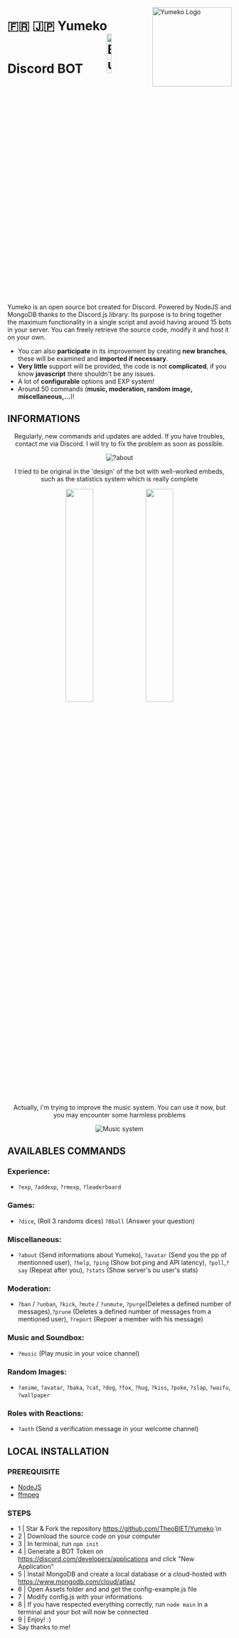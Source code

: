 <img src="https://cdn.discordapp.com/attachments/685246279495712889/816676785788813332/avatar.jpg" align="right"
     alt="Yumeko Logo" width="178" height="178">

# 🇫🇷 🇯🇵 Yumeko Discord BOT &nbsp;&nbsp;&nbsp;&nbsp;&nbsp;&nbsp;&nbsp;<a href="https://www.buymeacoffee.com/davdav" target="_blank"><img src="https://cdn.buymeacoffee.com/buttons/v2/default-red.png" alt="Buy Me A Coffee" width='15%' ></a>
Yumeko is an open source bot created for Discord. Powered by NodeJS and MongoDB thanks to the Discord.js library.
Its purpose is to bring together the maximum functionality in a single script and avoid having around 15 bots in your server. 
You can freely retrieve the source code, modify it and host it on your own.



* You can also **participate** in its improvement by creating **new branches**, these will be examined and **imported if necessary**.
* **Very little** support will be provided, the code is not **complicated**, if you know **javascript** there shouldn't be any issues.
* A lot of **configurable** options and EXP system!
* Around 50 commands (**music, moderation, random image, miscellaneous,...**)!

## INFORMATIONS

<p align="center">Regularly, new commands and updates are added. If you have troubles, contact me via Discord. I will try to fix the problem as soon as possible.</p>
<p align="center">
<img src="https://cdn.discordapp.com/attachments/685246279495712889/816680717169721374/unknown.png" alt="?about">
</p>

<p align="center">I tried to be original in the 'design' of the bot with well-worked embeds, such as the statistics system which is really complete</p>
<p align="center">
    <img src="https://cdn.discordapp.com/attachments/685246279495712889/816683050812440606/unknown.png" width='35%'>
    <img src="https://cdn.discordapp.com/attachments/685246279495712889/816683050812440606/unknown.png" width='35%'>
</p>

<p align="center">Actually, i'm trying to improve the music system. You can use it now, but you may encounter some harmless problems</p>
<p align="center">
<img src="https://cdn.discordapp.com/attachments/685246279495712889/816682150451347496/unknown.png" alt="Music system"'>
</p>
                                                                                                                       
## AVAILABLES COMMANDS
### Experience:
- `?exp`, `?addexp`, `?rmexp`, `?leaderboard`

### Games:
- `?dice`, (Roll 3 randoms dices) `?8ball` (Answer your question)

### Miscellaneous:
- `?about` (Send informations about Yumeko), `?avatar` (Send you the pp of mentionned user), `?help`, `?ping` (Show bot ping and API latency), `?poll`,`?say` (Repeat after you), `?stats` (Show server's ou user's stats)

### Moderation:
- `?ban` / `?unban`, `?kick`, `?mute` / `?unmute`, `?purge`(Deletes a defined number of messages),`?prune` (Deletes a defined number of messages from a mentioned user), `?report` (Repoer a member with his message)

### Music and Soundbox:
- `?music` (Play music in your voice channel)

### Random Images:
- `?anime`, `?avatar`, `?baka`, `?cat`, `?dog`, `?fox`, `?hug`, `?kiss`, `?poke`, `?slap`, `?waifu`, `?wallpaper`

### Roles with Reactions:
- `?auth` (Send a verification message in your welcome channel)

## LOCAL INSTALLATION
### PREREQUISITE
- [NodeJS](https://nodejs.org/en/)
- [ffmpeg](https://ffmpeg.org/)

### STEPS
- 1 | Star & Fork the repository https://github.com/TheoBIET/Yumeko \n
- 2 | Download the source code on your computer
- 3 | In terminal, run `npm init`
- 4 | Generate a BOT Token on https://discord.com/developers/applications and click "New Application"
- 5 | Install MongoDB and create a local database or a cloud-hosted with https://www.mongodb.com/cloud/atlas/
- 6 | Open Assets folder and and get the config-example.js file
- 7 | Modify config.js with your informations
- 8 | If you have respected everything correctly, run `node main` in a terminal and your bot will now be connected
- 9 | Enjoy! :)
- Say thanks to me!